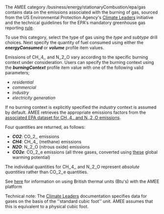 The AMEE category /business/energy/stationaryCombustion/epa/gas contains
data on the emissions associated with the burning of gas, sourced from
the US Environmental Protection Agency's [Climate
Leaders](Climate_Leaders) initiative and the technical guidelines for
the EPA's mandatory greenhouse gas reporting
[rule](http://www.epa.gov/climatechange/emissions/ghgrulemaking.html).

To use this category, select the type of gas using the *type* and
*subtype* drill choices. Next specify the quantity of fuel consumed
using either the ***energyConsumed*** or ***volume*** profile item
values.

Emissions of CH,,4,, and N,,2,,O vary according to the specific burning
context under consideration. Users can specify the burning context using
the ***burningContext*** profile item value with one of the following
valid parameters;

  - *residential*
  - *commercial*
  - *industry*
  - *electricity generation*

If no burning context is explicitly specified the *industry* context is
assumed by default. AMEE retrieves the appropriate emissions factors
from the [associated EPA dataset for CH,,4,, and N,,2,,O
emissions](CH4_and_N20_emissions_from_stationary_combustion).

Four quantities are returned, as follows:

  - ***CO2***: CO,,2,, emissions
  - ***CH4***: CH,,4,, (methane) emissions
  - ***N2O***: N,,2,,O (nitrous oxide) emissions
  - ***CO2e***: CO,,2,,e emissions (all three gases, converted using
    [these](Greenhouse_gases_Global_warming_potentials) global warming
    potential)

The individual quantities for CH,,4,, and N,,2,,O represent *absolute
quantities* rather than CO,,2,,e quantities.

See [here](British_thermal_units) for information on using British
thermal units (Btu's) with the AMEE platform

Technical note: The [Climate
Leaders](http://www.epa.gov/stateply/resources/index.html) documentation
specifies data for gases on the basis of the ''standard cubic foot''
unit. AMEE assumes that this is equivalent to a physical cubic foot.
